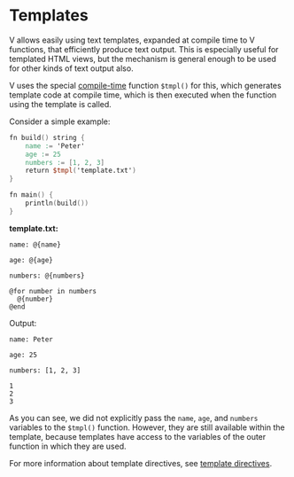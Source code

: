 # Templates

V allows easily using text templates, expanded at compile time to V functions,
that efficiently produce text output.
This is especially useful for templated HTML views, but the mechanism is general enough
to be used for other kinds of text output also.

V uses the special
[compile-time](../compile-time/overview.md)
function `$tmpl()` for this, which generates template code at compile time, which is then executed
when the function using the template is called.

Consider a simple example:

```v ignore
fn build() string {
	name := 'Peter'
	age := 25
	numbers := [1, 2, 3]
	return $tmpl('template.txt')
}

fn main() {
	println(build())
}
```

**template.txt:**

```text
name: @{name}

age: @{age}

numbers: @{numbers}

@for number in numbers
  @{number}
@end
```

Output:

```text
name: Peter

age: 25

numbers: [1, 2, 3]

1
2
3
```

As you can see, we did not explicitly pass the `name`, `age`, and `numbers` variables to
the `$tmpl()` function.
However, they are still available within the template, because templates have access to the
variables of the outer function in which they are used.

For more information about template directives, see [template directives](directives.md).
